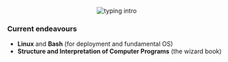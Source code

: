 <p align="center">
<img src="https://readme-typing-svg.herokuapp.com?color=08CE90&center=true&vCenter=true&lines=Hello+there!;My+name's+Clovis!;I+study+Computer+Science;" alt="typing intro">
</p>

### Current endeavours
- **Linux** and **Bash** (for deployment and fundamental OS)
- **Structure and Interpretation of Computer Programs** (the wizard book)

<!--
### Upcoming endeavours
- Set up **i3**, **Tmux**, and **Fzf** on my personal machine
--->
